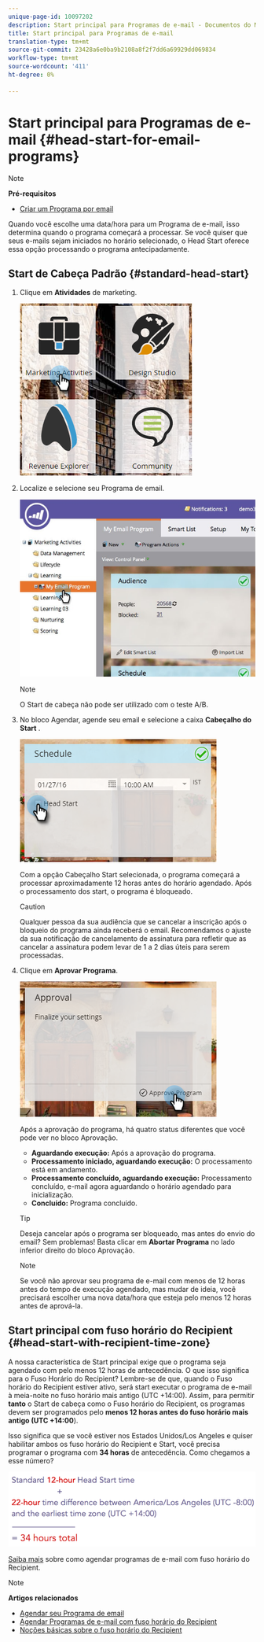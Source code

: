 ```yaml
---
unique-page-id: 10097202
description: Start principal para Programas de e-mail - Documentos do Marketing - Documentação do produto
title: Start principal para Programas de e-mail
translation-type: tm+mt
source-git-commit: 23428a6e0ba9b2108a8f2f7dd6a69929dd069834
workflow-type: tm+mt
source-wordcount: '411'
ht-degree: 0%

---
```



# Start principal para Programas de e-mail {#head-start-for-email-programs}

>[!NOTE]
>
>**Pré-requisitos**
>
>* [Criar um Programa por email](../../../../product-docs/email-marketing/email-programs/creating-an-email-program/create-an-email-program.md)

>



Quando você escolhe uma data/hora para um Programa de e-mail, isso determina quando o programa começará a processar. Se você quiser que seus e-mails sejam iniciados no horário selecionado, o Head Start oferece essa opção processando o programa antecipadamente.

## Start de Cabeça Padrão {#standard-head-start}

1. Clique em **Atividades** de marketing.

   ![](assets/one-1.png)

1. Localize e selecione seu Programa de email.

   ![](assets/selectemailprogram-4.jpg)

   >[!NOTE]
   >
   >O Start de cabeça não pode ser utilizado com o teste A/B.

1. No bloco Agendar, agende seu email e selecione a caixa **Cabeçalho do Start** .

   ![](assets/three-1.png)

   Com a opção Cabeçalho Start selecionada, o programa começará a processar aproximadamente 12 horas antes do horário agendado. Após o processamento dos start, o programa é bloqueado.

   >[!CAUTION]
   >
   >Qualquer pessoa da sua audiência que se cancelar a inscrição após o bloqueio do programa ainda receberá o email. Recomendamos o ajuste da sua notificação de cancelamento de assinatura para refletir que as cancelar a assinatura podem levar de 1 a 2 dias úteis para serem processadas.

1. Clique em **Aprovar Programa**.

   ![](assets/four-1.png)

   Após a aprovação do programa, há quatro status diferentes que você pode ver no bloco Aprovação.

   * **Aguardando execução:** Após a aprovação do programa.
   * **Processamento iniciado, aguardando execução:** O processamento está em andamento.
   * **Processamento concluído, aguardando execução:** Processamento concluído, e-mail agora aguardando o horário agendado para inicialização.
   * **Concluído:** Programa concluído.

   >[!TIP]
   >
   >Deseja cancelar após o programa ser bloqueado, mas antes do envio do email? Sem problemas! Basta clicar em **Abortar Programa** no lado inferior direito do bloco Aprovação.

   >[!NOTE]
   >
   >Se você não aprovar seu programa de e-mail com menos de 12 horas antes do tempo de execução agendado, mas mudar de ideia, você precisará escolher uma nova data/hora que esteja pelo menos 12 horas antes de aprová-la.

## Start principal com fuso horário do Recipient {#head-start-with-recipient-time-zone}

A nossa característica de Start principal exige que o programa seja agendado com pelo menos 12 horas de antecedência. O que isso significa para o Fuso Horário do Recipient? Lembre-se de que, quando o Fuso horário do Recipient estiver ativo, será start executar o programa de e-mail à meia-noite no fuso horário mais antigo (UTC +14:00). Assim, para permitir **tanto** o Start de cabeça como o Fuso horário do Recipient, os programas devem ser programados pelo **menos 12 horas antes do fuso horário mais antigo (UTC +14:00**).

Isso significa que se você estiver nos Estados Unidos/Los Angeles e quiser habilitar ambos os fuso horário do Recipient e Start, você precisa programar o programa com **34 horas** de antecedência. Como chegamos a esse número?

![](assets/image2017-12-5-13-3a11-3a46.png)

[Saiba mais](scheduling-with-recipient-time-zone/schedule-email-programs-with-recipient-time-zone.md) sobre como agendar programas de e-mail com fuso horário do Recipient.

>[!NOTE]
>
>**Artigos relacionados**
>
>* [Agendar seu Programa de email](schedule-your-email-program.md)
>* [Agendar Programas de e-mail com fuso horário do Recipient](scheduling-with-recipient-time-zone/schedule-email-programs-with-recipient-time-zone.md)
>* [Noções básicas sobre o fuso horário do Recipient](scheduling-with-recipient-time-zone/understanding-recipient-time-zone.md)

>



